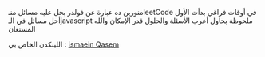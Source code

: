 منورين ده عبارة عن فولدر بحل عليه مسائل منـleetCode في أوقات فراغي
بدأت الأول أحل مسائل في الـjavascript
ملحوظة بحاول أعرب الأسئلة والحلول قدر الإمكان والله المستعان


اللينكدن الخاص بي :
[ismaein Qasem](https://www.linkedin.com/in/ismaeinz/)

